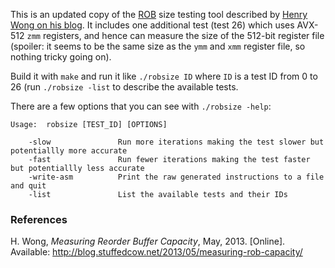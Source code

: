 This is an updated copy of the [ROB](https://en.wikipedia.org/wiki/Re-order_buffer) size testing tool described by [Henry Wong on his blog](http://blog.stuffedcow.net/2013/05/measuring-rob-capacity). It includes one additional test (test 26) which uses AVX-512 `zmm` registers, and hence can measure the size of the 512-bit register file (spoiler: it seems to be the same size as the `ymm` and `xmm` register file, so nothing tricky going on).

Build it with `make` and run it like `./robsize ID` where `ID` is a test ID from 0 to 26 (run `./robsize -list` to describe the available 
tests.

There are a few options that you can see with `./robsize -help`:

```
Usage: 	robsize [TEST_ID] [OPTIONS]

	-slow     			Run more iterations making the test slower but potentiallly more accurate
	-fast     			Run fewer iterations making the test faster but potentiallly less accurate
	-write-asm			Print the raw generated instructions to a file and quit
	-list     			List the available tests and their IDs
```

### References

H. Wong, _Measuring Reorder Buffer Capacity_, May, 2013. [Online]. Available: http://blog.stuffedcow.net/2013/05/measuring-rob-capacity/

